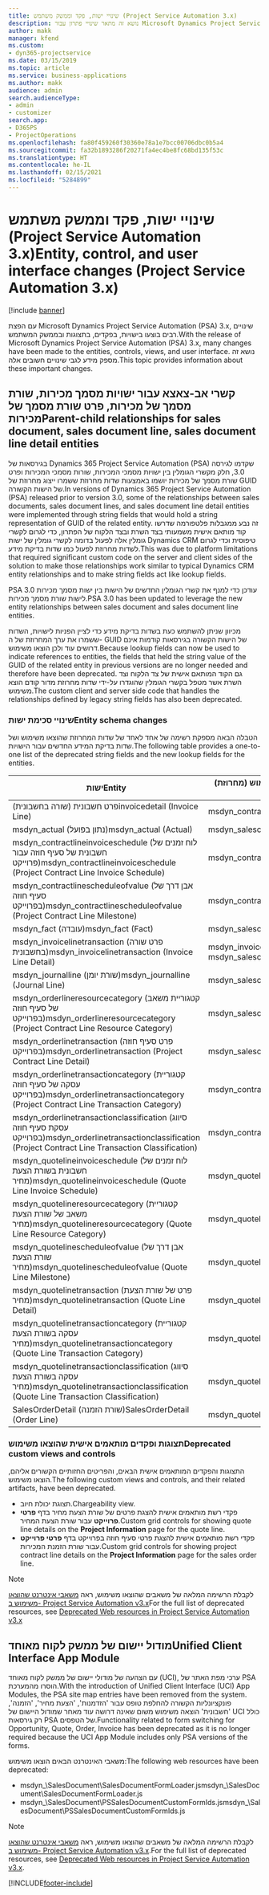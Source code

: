 ```yaml
---
title: שינויי ישות, פקד וממשק משתמש (Project Service Automation 3.x)
description: נושא זה מתאר שינויי פתרון עבור Microsoft Dynamics Project Service Automation 3.x.
author: makk
manager: kfend
ms.custom:
- dyn365-projectservice
ms.date: 03/15/2019
ms.topic: article
ms.service: business-applications
ms.author: makk
audience: admin
search.audienceType:
- admin
- customizer
search.app:
- D365PS
- ProjectOperations
ms.openlocfilehash: fa80f459260f30360e78a1e7bcc00706dbc0b5a4
ms.sourcegitcommit: fa32b1893286f20271fa4ec4be8fc68bd135f53c
ms.translationtype: HT
ms.contentlocale: he-IL
ms.lasthandoff: 02/15/2021
ms.locfileid: "5284899"
---
```

# <a name="entity-control-and-user-interface-changes-project-service-automation-3x"></a><span data-ttu-id="96444-103">שינויי ישות, פקד וממשק משתמש (Project Service Automation 3.x)</span><span class="sxs-lookup"><span data-stu-id="96444-103">Entity, control, and user interface changes (Project Service Automation 3.x)</span></span>

[!include [banner](../../includes/psa-now-project-operations.md)]


<span data-ttu-id="96444-104">עם הפצת Microsoft Dynamics Project Service Automation (PSA) 3.x, שינויים רבים בוצעו בישויות, בפקדים, בתצוגות ובממשק המשתמש.</span><span class="sxs-lookup"><span data-stu-id="96444-104">With the release of Microsoft Dynamics Project Service Automation (PSA) 3.x, many changes have been made to the entities, controls, views, and user interface.</span></span> <span data-ttu-id="96444-105">נושא זה מספק מידע לגבי שינויים חשובים אלה.</span><span class="sxs-lookup"><span data-stu-id="96444-105">This topic provides information about these important changes.</span></span>

## <a name="parent-child-relationships-for-sales-document-sales-document-line-sales-document-line-detail-entities"></a><span data-ttu-id="96444-106">קשרי אב-צאצא עבור ישויות מסמך מכירות, שורת מסמך של מכירות, פרט שורת מסמך של מכירות</span><span class="sxs-lookup"><span data-stu-id="96444-106">Parent-child relationships for sales document, sales document line, sales document line detail entities</span></span>
<span data-ttu-id="96444-107">בגירסאות של Dynamics 365 Project Service Automation (PSA) שקדמו לגירסה 3.0, חלק מקשרי הגומלין בין ישויות מסמכי המכירות, שורות מסמכי המכירות ופרט שורת מסמך של מכירות יושמו באמצעות שדות מחרוזת ששמרו ייצוג מחרוזת של GUID של הישות הקשורה.</span><span class="sxs-lookup"><span data-stu-id="96444-107">In versions of Dynamics 365 Project Service Automation (PSA) released prior to version 3.0, some of the relationships between sales documents, sales document lines, and sales document line detail entities were implemented through string fields that would hold a string representation of GUID of the related entity.</span></span> <span data-ttu-id="96444-108">זה נבע ממגבלות פלטפורמה שדרשו קוד מותאם אישית משמעותי בצד השרת ובצד הלקוח של הפתרון, כדי לגרום לקשרי גומלין אלה לפעול בדומה לקשרי גומלין של ישות Dynamics CRM טיפוסית וכדי לגרום לשדות מחרוזת לפעול כמו שדות בדיקת מידע.</span><span class="sxs-lookup"><span data-stu-id="96444-108">This was due to platform limitations that required significant custom code on the server and client sides of the solution to make those relationships work similar to typical Dynamics CRM entity relationships and to make string fields act like lookup fields.</span></span>

<span data-ttu-id="96444-109">PSA 3.0 עודכן כדי למנף את קשרי הגומלין החדשים של הישות בין ישות מסמך מכירות לישות שורת מסמך מכירות.</span><span class="sxs-lookup"><span data-stu-id="96444-109">PSA 3.0 has been updated to leverage the new entity relationships between sales document and sales document line entities.</span></span>

<span data-ttu-id="96444-110">מכיוון שניתן להשתמש כעת בשדות בדיקת מידע כדי לציין הפניות לישויות, השדות ששמרו את ערך המחרוזת של ה- GUID של הישות הקשורה בגירסאות קודמות אינם דרושים עוד ולכן הוצאו משימוש.</span><span class="sxs-lookup"><span data-stu-id="96444-110">Because lookup fields can now be used to indicate references to entities, the fields that held the string value of the GUID of the related entity in previous versions are no longer needed and therefore have been deprecated.</span></span> <span data-ttu-id="96444-111">גם הקוד המותאם אישית של צד הלקוח וצד השרת אשר מטפל בקשרי הגומלין שהוגדרו על-ידי שדות מחרוזת מדור קודם הוצא משימוש.</span><span class="sxs-lookup"><span data-stu-id="96444-111">The custom client and server side code that handles the relationships defined by legacy string fields has also been deprecated.</span></span>

### <a name="entity-schema-changes"></a><span data-ttu-id="96444-112">שינויי סכימת ישות</span><span class="sxs-lookup"><span data-stu-id="96444-112">Entity schema changes</span></span>
<span data-ttu-id="96444-113">הטבלה הבאה מספקת רשימה של אחד לאחד של שדות המחרוזת שהוצאו משימוש ושל שדות בדיקת המידע החדשים עבור הישויות.</span><span class="sxs-lookup"><span data-stu-id="96444-113">The following table provides a one-to-one list of the deprecated string fields and the new lookup fields for the entities.</span></span> 

 <span data-ttu-id="96444-114">ישות</span><span class="sxs-lookup"><span data-stu-id="96444-114">Entity</span></span> |   <span data-ttu-id="96444-115">שדה שהוצא משימוש (מחרוזת)</span><span class="sxs-lookup"><span data-stu-id="96444-115">Deprecated field (String)</span></span> | <span data-ttu-id="96444-116">שדה חדש (בדיקת מידע)</span><span class="sxs-lookup"><span data-stu-id="96444-116">New field (Lookup)</span></span>
--- | --- | ---
<span data-ttu-id="96444-117">פרט חשבונית (שורה בחשבונית)</span><span class="sxs-lookup"><span data-stu-id="96444-117">invoicedetail (Invoice Line)</span></span> |  <span data-ttu-id="96444-118">msdyn_contractline</span><span class="sxs-lookup"><span data-stu-id="96444-118">msdyn_contractline</span></span> |    <span data-ttu-id="96444-119">msdyn_contractlineid</span><span class="sxs-lookup"><span data-stu-id="96444-119">msdyn_contractlineid</span></span>
<span data-ttu-id="96444-120">msdyn_actual (נתון בפועל)</span><span class="sxs-lookup"><span data-stu-id="96444-120">msdyn_actual (Actual)</span></span> | <span data-ttu-id="96444-121">msdyn_salescontractline</span><span class="sxs-lookup"><span data-stu-id="96444-121">msdyn_salescontractline</span></span> |   <span data-ttu-id="96444-122">msdyn_salescontractlineid</span><span class="sxs-lookup"><span data-stu-id="96444-122">msdyn_salescontractlineid</span></span>
<span data-ttu-id="96444-123">msdyn_contractlineinvoiceschedule (לוח זמנים של חשבונית של סעיף חוזה עבור פרוייקט)</span><span class="sxs-lookup"><span data-stu-id="96444-123">msdyn_contractlineinvoiceschedule (Project Contract Line Invoice Schedule)</span></span> |    <span data-ttu-id="96444-124">msdyn_contractline</span><span class="sxs-lookup"><span data-stu-id="96444-124">msdyn_contractline</span></span> |    <span data-ttu-id="96444-125">msdyn_contractlineid</span><span class="sxs-lookup"><span data-stu-id="96444-125">msdyn_contractlineid</span></span>
<span data-ttu-id="96444-126">msdyn_contractlinescheduleofvalue (אבן דרך של סעיף חוזה בפרוייקט)</span><span class="sxs-lookup"><span data-stu-id="96444-126">msdyn_contractlinescheduleofvalue (Project Contract Line Milestone)</span></span> |   <span data-ttu-id="96444-127">msdyn_contractline</span><span class="sxs-lookup"><span data-stu-id="96444-127">msdyn_contractline</span></span> |    <span data-ttu-id="96444-128">msdyn_contractlineid</span><span class="sxs-lookup"><span data-stu-id="96444-128">msdyn_contractlineid</span></span>
<span data-ttu-id="96444-129">msdyn_fact (עובדה)</span><span class="sxs-lookup"><span data-stu-id="96444-129">msdyn_fact (Fact)</span></span> | <span data-ttu-id="96444-130">msdyn_salescontractline</span><span class="sxs-lookup"><span data-stu-id="96444-130">msdyn_salescontractline</span></span> |   <span data-ttu-id="96444-131">msdyn_salescontractlineid</span><span class="sxs-lookup"><span data-stu-id="96444-131">msdyn_salescontractlineid</span></span>
<span data-ttu-id="96444-132">msdyn_invoicelinetransaction (פרט שורה בחשבונית)</span><span class="sxs-lookup"><span data-stu-id="96444-132">msdyn_invoicelinetransaction (Invoice Line Detail)</span></span> | <span data-ttu-id="96444-133">msdyn_invoiceline</span><span class="sxs-lookup"><span data-stu-id="96444-133">msdyn_invoiceline</span></span> <br> <span data-ttu-id="96444-134">msdyn_salescontractline</span><span class="sxs-lookup"><span data-stu-id="96444-134">msdyn_salescontractline</span></span> | <span data-ttu-id="96444-135">msdyn_invoicelineid</span><span class="sxs-lookup"><span data-stu-id="96444-135">msdyn_invoicelineid</span></span> <br> <span data-ttu-id="96444-136">msdyn_salescontractlineid</span><span class="sxs-lookup"><span data-stu-id="96444-136">msdyn_salescontractlineid</span></span>
<span data-ttu-id="96444-137">msdyn_journalline (שורת יומן)</span><span class="sxs-lookup"><span data-stu-id="96444-137">msdyn_journalline (Journal Line)</span></span> |  <span data-ttu-id="96444-138">msdyn_salescontractline</span><span class="sxs-lookup"><span data-stu-id="96444-138">msdyn_salescontractline</span></span> |   <span data-ttu-id="96444-139">msdyn_salescontractlineid</span><span class="sxs-lookup"><span data-stu-id="96444-139">msdyn_salescontractlineid</span></span>
<span data-ttu-id="96444-140">msdyn_orderlineresourcecategory (קטגוריית משאב של סעיף חוזה בפרוייקט)</span><span class="sxs-lookup"><span data-stu-id="96444-140">msdyn_orderlineresourcecategory (Project Contract Line Resource Category)</span></span> | <span data-ttu-id="96444-141">msdyn_salescontractline</span><span class="sxs-lookup"><span data-stu-id="96444-141">msdyn_salescontractline</span></span> |   <span data-ttu-id="96444-142">msdyn_contractlineid</span><span class="sxs-lookup"><span data-stu-id="96444-142">msdyn_contractlineid</span></span>
<span data-ttu-id="96444-143">msdyn_orderlinetransaction (פרט סעיף חוזה בפרוייקט)</span><span class="sxs-lookup"><span data-stu-id="96444-143">msdyn_orderlinetransaction (Project Contract Line Detail)</span></span> | <span data-ttu-id="96444-144">msdyn_salescontractline</span><span class="sxs-lookup"><span data-stu-id="96444-144">msdyn_salescontractline</span></span> |   <span data-ttu-id="96444-145">msdyn_salescontractlineid</span><span class="sxs-lookup"><span data-stu-id="96444-145">msdyn_salescontractlineid</span></span>
<span data-ttu-id="96444-146">msdyn_orderlinetransactioncategory (קטגוריית עסקה של סעיף חוזה בפרוייקט)</span><span class="sxs-lookup"><span data-stu-id="96444-146">msdyn_orderlinetransactioncategory (Project Contract Line Transaction Category)</span></span> |   <span data-ttu-id="96444-147">msdyn_contractline</span><span class="sxs-lookup"><span data-stu-id="96444-147">msdyn_contractline</span></span> |    <span data-ttu-id="96444-148">msdyn_contractlineid</span><span class="sxs-lookup"><span data-stu-id="96444-148">msdyn_contractlineid</span></span>
<span data-ttu-id="96444-149">msdyn_orderlinetransactionclassification (סיווג עסקת סעיף חוזה בפרוייקט)</span><span class="sxs-lookup"><span data-stu-id="96444-149">msdyn_orderlinetransactionclassification (Project Contract Line Transaction Classification)</span></span> |   <span data-ttu-id="96444-150">msdyn_contractline</span><span class="sxs-lookup"><span data-stu-id="96444-150">msdyn_contractline</span></span> |    <span data-ttu-id="96444-151">msdyn_contractlineid</span><span class="sxs-lookup"><span data-stu-id="96444-151">msdyn_contractlineid</span></span>
<span data-ttu-id="96444-152">msdyn_quotelineinvoiceschedule (לוח זמנים של חשבונית בשורת הצעת מחיר)</span><span class="sxs-lookup"><span data-stu-id="96444-152">msdyn_quotelineinvoiceschedule (Quote Line Invoice Schedule)</span></span> |  <span data-ttu-id="96444-153">msdyn_quoteline</span><span class="sxs-lookup"><span data-stu-id="96444-153">msdyn_quoteline</span></span> |   <span data-ttu-id="96444-154">msdyn_quotelineid</span><span class="sxs-lookup"><span data-stu-id="96444-154">msdyn_quotelineid</span></span>
<span data-ttu-id="96444-155">msdyn_quotelineresourcecategory (קטגוריית משאב של שורת הצעת מחיר)</span><span class="sxs-lookup"><span data-stu-id="96444-155">msdyn_quotelineresourcecategory (Quote Line Resource Category)</span></span> |    <span data-ttu-id="96444-156">msdyn_quoteline</span><span class="sxs-lookup"><span data-stu-id="96444-156">msdyn_quoteline</span></span> |   <span data-ttu-id="96444-157">msdyn_quotelineid</span><span class="sxs-lookup"><span data-stu-id="96444-157">msdyn_quotelineid</span></span>
<span data-ttu-id="96444-158">msdyn_quotelinescheduleofvalue (אבן דרך של שורת הצעת מחיר)</span><span class="sxs-lookup"><span data-stu-id="96444-158">msdyn_quotelinescheduleofvalue (Quote Line Milestone)</span></span> | <span data-ttu-id="96444-159">msdyn_quoteline</span><span class="sxs-lookup"><span data-stu-id="96444-159">msdyn_quoteline</span></span> |   <span data-ttu-id="96444-160">msdyn_quotelineid</span><span class="sxs-lookup"><span data-stu-id="96444-160">msdyn_quotelineid</span></span>
<span data-ttu-id="96444-161">msdyn_quotelinetransaction (פרט של שורת הצעת מחיר)</span><span class="sxs-lookup"><span data-stu-id="96444-161">msdyn_quotelinetransaction (Quote Line Detail)</span></span> |    <span data-ttu-id="96444-162">msdyn_quoteline</span><span class="sxs-lookup"><span data-stu-id="96444-162">msdyn_quoteline</span></span> |   <span data-ttu-id="96444-163">msdyn_quotelineid</span><span class="sxs-lookup"><span data-stu-id="96444-163">msdyn_quotelineid</span></span>
<span data-ttu-id="96444-164">msdyn_quotelinetransactioncategory (קטגוריית עסקה בשורת הצעת מחיר)</span><span class="sxs-lookup"><span data-stu-id="96444-164">msdyn_quotelinetransactioncategory (Quote Line Transaction Category)</span></span> |  <span data-ttu-id="96444-165">msdyn_quoteline</span><span class="sxs-lookup"><span data-stu-id="96444-165">msdyn_quoteline</span></span> |   <span data-ttu-id="96444-166">msdyn_quotelineid</span><span class="sxs-lookup"><span data-stu-id="96444-166">msdyn_quotelineid</span></span>
<span data-ttu-id="96444-167">msdyn_quotelinetransactionclassification (סיווג עסקה בשורת הצעת מחיר)</span><span class="sxs-lookup"><span data-stu-id="96444-167">msdyn_quotelinetransactionclassification (Quote Line Transaction Classification)</span></span> |  <span data-ttu-id="96444-168">msdyn_quoteline</span><span class="sxs-lookup"><span data-stu-id="96444-168">msdyn_quoteline</span></span> |   <span data-ttu-id="96444-169">msdyn_quotelineid</span><span class="sxs-lookup"><span data-stu-id="96444-169">msdyn_quotelineid</span></span>
<span data-ttu-id="96444-170">SalesOrderDetail (שורת הזמנה)</span><span class="sxs-lookup"><span data-stu-id="96444-170">SalesOrderDetail (Order Line)</span></span> | <span data-ttu-id="96444-171">msdyn_quotelineid</span><span class="sxs-lookup"><span data-stu-id="96444-171">msdyn_quotelineid</span></span> | <span data-ttu-id="96444-172">msdyn_quoteline</span><span class="sxs-lookup"><span data-stu-id="96444-172">msdyn_quoteline</span></span> 

### <a name="deprecated-custom-views-and-controls"></a><span data-ttu-id="96444-173">תצוגות ופקדים מותאמים אישית שהוצאו משימוש</span><span class="sxs-lookup"><span data-stu-id="96444-173">Deprecated custom views and controls</span></span>
<span data-ttu-id="96444-174">התצוגות והפקדים המותאמים אישית הבאים, והפריטים החזותיים הקשורים אליהם, הוצאו משימוש.</span><span class="sxs-lookup"><span data-stu-id="96444-174">The following custom views and controls, and their related artifacts, have been deprecated.</span></span>

- <span data-ttu-id="96444-175">תצוגת יכולת חיוב.</span><span class="sxs-lookup"><span data-stu-id="96444-175">Chargeability view.</span></span>
- <span data-ttu-id="96444-176">פקדי רשת מותאמים אישית להצגת פרטים של שורת הצעת מחיר בדף **פרטי פרוייקט** עבור שורת הצעת המחיר.</span><span class="sxs-lookup"><span data-stu-id="96444-176">Custom grid controls for showing quote line details on the **Project Information** page for the quote line.</span></span>
- <span data-ttu-id="96444-177">פקדי רשת מותאמים אישית להצגת פרטי סעיף חוזה בפרוייקט בדף **פרטי פרוייקט** עבור שורת הזמנת המכירות.</span><span class="sxs-lookup"><span data-stu-id="96444-177">Custom grid controls for showing project contract line details on the **Project Information** page for the sales order line.</span></span>

> [!NOTE]
> <span data-ttu-id="96444-178">לקבלת הרשימה המלאה של משאבים שהוצאו משימוש, ראה [משאבי אינטרנט שהוצאו משימוש ב- Project Service Automation v3.x](../developer-guides/web-resources-deprecated-v3.x.md)</span><span class="sxs-lookup"><span data-stu-id="96444-178">For the full list of deprecated resources, see [Deprecated Web resources in Project Service Automation v3.x](../developer-guides/web-resources-deprecated-v3.x.md)</span></span>

## <a name="unified-client-interface-app-module"></a><span data-ttu-id="96444-179">מודול יישום של ממשק לקוח מאוחד</span><span class="sxs-lookup"><span data-stu-id="96444-179">Unified Client Interface App Module</span></span>
<span data-ttu-id="96444-180">עם הצהעה של מודולי יישום של ממשק לקוח מאוחד (UCI), ערכי מפת האתר של PSA הוסרו מהמערכת.</span><span class="sxs-lookup"><span data-stu-id="96444-180">With the introduction of Unified Client Interface (UCI) App Modules, the PSA site map entries have been removed from the system.</span></span>  
<span data-ttu-id="96444-181">פונקציונליות הקשורה להחלפת טופס עבור 'הזדמנות', 'הצעת מחיר', 'הזמנה', 'חשבונית' הוצאה משימוש משום שאינה דרושה עוד מאחר שמודול היישום של UCI כולל רק גירסאות PSA של הטפסים.</span><span class="sxs-lookup"><span data-stu-id="96444-181">Functionality related to form switching for Opportunity, Quote, Order, Invoice has been deprecated as it is no longer required because the UCI App Module includes only PSA versions of the forms.</span></span>  

<span data-ttu-id="96444-182">משאבי האינטרנט הבאים הוצאו משימוש:</span><span class="sxs-lookup"><span data-stu-id="96444-182">The following web resources have been deprecated:</span></span>

- <span data-ttu-id="96444-183">msdyn_\SalesDocument\SalesDocumentFormLoader.js</span><span class="sxs-lookup"><span data-stu-id="96444-183">msdyn_\SalesDocument\SalesDocumentFormLoader.js</span></span>
- <span data-ttu-id="96444-184">msdyn_\SalesDocument\PSSalesDocumentCustomFormIds.js</span><span class="sxs-lookup"><span data-stu-id="96444-184">msdyn_\SalesDocument\PSSalesDocumentCustomFormIds.js</span></span>

> [!NOTE]
> <span data-ttu-id="96444-185">לקבלת הרשימה המלאה של משאבים שהוצאו משימוש, ראה [משאבי אינטרנט שהוצאו משימוש ב- Project Service Automation v3.x](../developer-guides/web-resources-deprecated-v3.x.md).</span><span class="sxs-lookup"><span data-stu-id="96444-185">For the full list of deprecated resources, see [Deprecated Web resources in Project Service Automation v3.x](../developer-guides/web-resources-deprecated-v3.x.md).</span></span>




[!INCLUDE[footer-include](../../includes/footer-banner.md)]